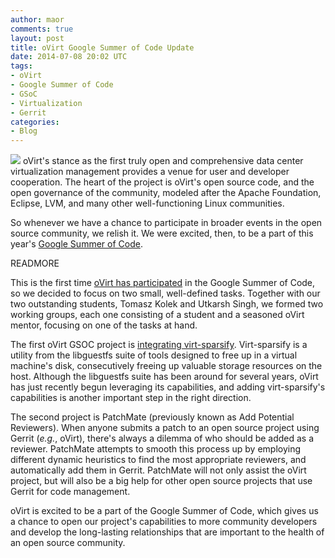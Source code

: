 ```yaml
---
author: maor
comments: true
layout: post
title: oVirt Google Summer of Code Update
date: 2014-07-08 20:02 UTC
tags:
- oVirt
- Google Summer of Code
- GSoC
- Virtualization
- Gerrit
categories:
- Blog
---
```

![](blog/oVirt-logo.png)
oVirt's stance as the first truly open and comprehensive data center virtualization management provides a venue for user and developer cooperation. The heart of the project is oVirt's open source code, and the open governance of the community, modeled after the Apache Foundation, Eclipse, LVM, and many other well-functioning Linux communities.

So whenever we have a chance to participate in broader events in the open source community, we relish it. We were excited, then, to be a part of this year's [Google Summer of Code](https://www.google-melange.com/gsoc/homepage/google/gsoc2014).

READMORE

This is the first time [oVirt has participated](http://www.ovirt.org/Summer_of_Code) in the Google Summer of Code, so we decided to focus on two small, well-defined tasks. Together with our two outstanding students, Tomasz Kolek and Utkarsh Singh,  we formed two working groups, each one consisting of a student and a seasoned oVirt mentor, focusing on one of the tasks at hand.

The first oVirt GSOC project is [integrating virt-sparsify](http://libguestfs.org/virt-sparsify.1.html). Virt-sparsify is a utility from the libguestfs suite of tools designed to free up in a virtual machine's disk, consecutively freeing up valuable storage resources on the host. Although the libguestfs suite has been around for several years, oVirt has just recently begun leveraging its capabilities, and adding virt-sparsify's capabilities is another important step in the right direction.

The second project is PatchMate (previously known as Add Potential Reviewers). When anyone submits a patch to an open source project using Gerrit (*e.g.*, oVirt), there's always a dilemma of who should be added as a reviewer. PatchMate attempts to smooth this process up by employing different dynamic heuristics to find the most appropriate reviewers, and automatically add them in Gerrit. PatchMate will not only assist the oVirt project, but will also be a big help for other open source projects that use Gerrit for code management.

oVirt is excited to be a part of the Google Summer of Code, which gives us a chance to open our project's capabilities to more community developers and develop the long-lasting relationships that are important to the health of an open source community.

